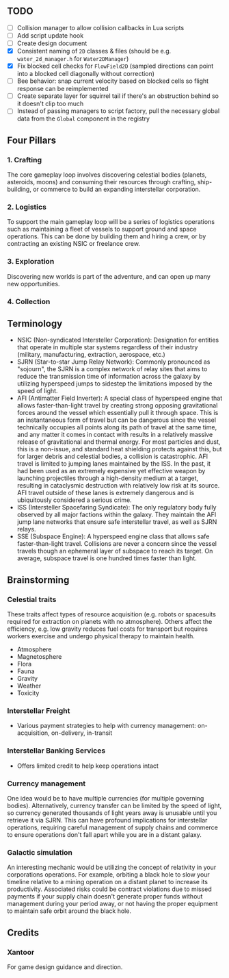 ## TODO

* [ ] Collision manager to allow collision callbacks in Lua scripts
* [ ] Add script update hook
* [ ] Create design document
* [x] Consistent naming of `2D` classes & files (should be e.g. `water_2d_manager.h` for `Water2DManager`)
* [x] Fix blocked cell checks for `FlowField2D` (sampled directions can point into a blocked cell diagonally without correction)
* [ ] Bee behavior: snap current velocity based on blocked cells so flight response can be reimplemented
* [ ] Create separate layer for squirrel tail if there's an obstruction behind so it doesn't clip too much
* [ ] Instead of passing managers to script factory, pull the necessary global data from the `Global` component in the registry

## Four Pillars

### 1. Crafting

The core gameplay loop involves discovering celestial bodies (planets, asteroids, moons) and consuming
their resources through crafting, ship-building, or commerce to build an expanding interstellar corporation.

### 2. Logistics

To support the main gameplay loop will be a series of logistics operations such as maintaining a fleet of
vessels to support ground and space operations. This can be done by building them and hiring a crew, or
by contracting an existing NSIC or freelance crew.

### 3. Exploration

Discovering new worlds is part of the adventure, and can open up many new opportunities.

### 4. Collection

## Terminology

* NSIC (Non-syndicated Intersteller Corporation): Designation for entities that operate in multiple star systems
  regardless of their industry (military, manufacturing, extraction, aerospace, etc.)
* SJRN (Star-to-star Jump Relay Network): Commonly pronounced as "sojourn", the SJRN is a complex network of
  relay sites that aims to reduce the transmission time of information across the galaxy by utilizing hyperspeed
  jumps to sidestep the limitations imposed by the speed of light.
* AFI (Antimatter Field Inverter): A special class of hyperspeed engine that allows faster-than-light travel
  by creating strong opposing gravitational forces around the vessel which essentially pull it through space.
  This is an instantaneous form of travel but can be dangerous since the vessel technically occupies all points
  along its path of travel at the same time, and any matter it comes in contact with results in a relatively
  massive release of gravitational and thermal energy. For most particles and dust, this is a non-issue, and
  standard heat shielding protects against this, but for larger debris and celestial bodies, a collision is
  catastrophic. AFI travel is limited to jumping lanes maintained by the ISS. In the past, it had been used as an extremely
  expensive yet effective weapon by launching projectiles through a high-density medium at a target, resulting
  in cataclysmic destruction with relatively low risk at its source. AFI travel outside of these lanes is extremely
  dangerous and is ubiquitously considered a serious crime.
* ISS (Intersteller Spacefaring Syndicate): The only regulatory body fully observed by all major factions within the
  galaxy. They maintain the AFI jump lane networks that ensure safe interstellar travel, as well as SJRN relays.
* SSE (Subspace Engine): A hyperspeed engine class that allows safe faster-than-light travel. Collisions are never a
  concern since the vessel travels though an ephemeral layer of subspace to reach its target. On average, subspace
  travel is one hundred times faster than light.

## Brainstorming

### Celestial traits

These traits affect types of resource acquisition (e.g. robots or spacesuits required for extraction on planets
with no atmosphere). Others affect the efficiency, e.g. low gravity reduces fuel costs for transport but requires
workers exercise and undergo physical therapy to maintain health.

* Atmosphere
* Magnetosphere
* Flora
* Fauna
* Gravity
* Weather
* Toxicity

### Interstellar Freight

* Various payment strategies to help with currency management: on-acquisition, on-delivery, in-transit

### Interstellar Banking Services

* Offers limited credit to help keep operations intact

### Currency management

One idea would be to have multiple currencies (for multiple governing bodies). Alternatively, currency transfer
can be limited by the speed of light, so currency generated thousands of light years away is unusable until you
retrieve it via SJRN. This can have profound implications for interstellar operations, requiring careful management
of supply chains and commerce to ensure operations don't fall apart while you are in a distant galaxy.

### Galactic simulation

An interesting mechanic would be utilizing the concept of relativity in your corporations operations. For example,
orbiting a black hole to slow your timeline relative to a mining operation on a distant planet to increase its
productivity. Associated risks could be contract violations due to missed payments if your supply chain doesn't
generate proper funds without management during your period away, or not having the proper equipment to maintain
safe orbit around the black hole.

## Credits

### Xantoor

For game design guidance and direction.
